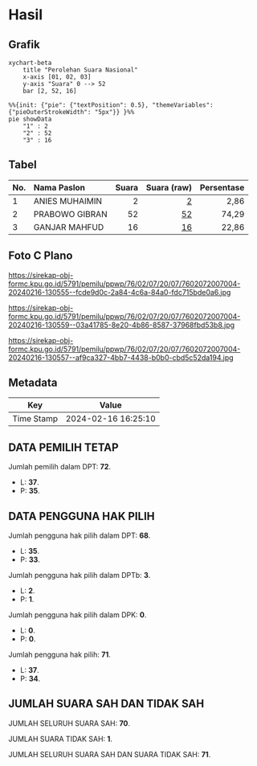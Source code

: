 # Hasil

## Grafik

```mermaid
xychart-beta
    title "Perolehan Suara Nasional"
    x-axis [01, 02, 03]
    y-axis "Suara" 0 --> 52
    bar [2, 52, 16]
```

```mermaid
%%{init: {"pie": {"textPosition": 0.5}, "themeVariables": {"pieOuterStrokeWidth": "5px"}} }%%
pie showData
    "1" : 2
    "2" : 52
    "3" : 16
```

## Tabel

| No. | Nama Paslon    | Suara | Suara (raw) | Persentase |
|:--- |:-------------- | -----:| -----------:| ----------:|
| 1   | ANIES MUHAIMIN | 2     | [2][p-1]    | 2,86       |
| 2   | PRABOWO GIBRAN | 52    | [52][p-2]   | 74,29      |
| 3   | GANJAR MAHFUD  | 16    | [16][p-3]   | 22,86      |


[p-1]: https://github.com/gigit-pemilu/pemilu-2024/blob/main/pilpres/hitung-suara/sub/76-sulawesi-barat/sub/02-mamuju/sub/07-papalang/sub/2007-boda-boda/sub/004-tps/sub/paslon-1.txt
[p-2]: https://github.com/gigit-pemilu/pemilu-2024/blob/main/pilpres/hitung-suara/sub/76-sulawesi-barat/sub/02-mamuju/sub/07-papalang/sub/2007-boda-boda/sub/004-tps/sub/paslon-2.txt
[p-3]: https://github.com/gigit-pemilu/pemilu-2024/blob/main/pilpres/hitung-suara/sub/76-sulawesi-barat/sub/02-mamuju/sub/07-papalang/sub/2007-boda-boda/sub/004-tps/sub/paslon-3.txt

## Foto C Plano

https://sirekap-obj-formc.kpu.go.id/5791/pemilu/ppwp/76/02/07/20/07/7602072007004-20240216-130555--fcde9d0c-2a84-4c6a-84a0-fdc715bde0a6.jpg

https://sirekap-obj-formc.kpu.go.id/5791/pemilu/ppwp/76/02/07/20/07/7602072007004-20240216-130559--03a41785-8e20-4b86-8587-37968fbd53b8.jpg

https://sirekap-obj-formc.kpu.go.id/5791/pemilu/ppwp/76/02/07/20/07/7602072007004-20240216-130557--af9ca327-4bb7-4438-b0b0-cbd5c52da194.jpg


## Metadata

| Key        | Value               |
| ---------- | ------------------- |
| Time Stamp | 2024-02-16 16:25:10 |


## DATA PEMILIH TETAP

Jumlah pemilih dalam DPT: **72**.
 * L: **37**.
 * P: **35**.

## DATA PENGGUNA HAK PILIH

Jumlah pengguna hak pilih dalam DPT: **68**.
 * L: **35**.
 * P: **33**.

Jumlah pengguna hak pilih dalam DPTb: **3**.
 * L: **2**.
 * P: **1**.

Jumlah pengguna hak pilih dalam DPK: **0**.
 * L: **0**.
 * P: **0**.

Jumlah pengguna hak pilih: **71**.
 * L: **37**.
 * P: **34**.

## JUMLAH SUARA SAH DAN TIDAK SAH

JUMLAH SELURUH SUARA SAH: **70**.

JUMLAH SUARA TIDAK SAH: **1**.

JUMLAH SELURUH SUARA SAH DAN SUARA TIDAK SAH: **71**.


